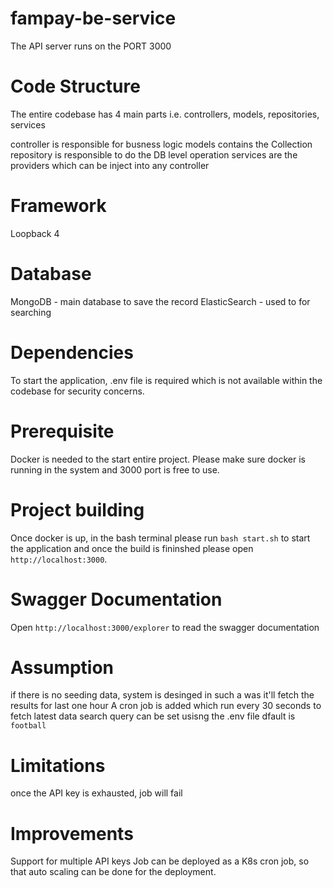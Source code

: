 # fampay-be-service

The API server runs on the PORT 3000

# Code Structure

The entire codebase has 4 main parts i.e. controllers, models, repositories, services

controller is responsible for busness logic
models contains the Collection
repository is responsible to do the DB level operation
services are the providers which can be inject into any controller

# Framework

Loopback 4

# Database

MongoDB - main database to save the record
ElasticSearch - used to for searching

# Dependencies

To start the application, .env file is required which is not available within the codebase for security concerns.

# Prerequisite
Docker is needed to the start entire project. Please make sure docker is running in the system and 3000 port is free to use.

# Project building

Once docker is up, in the bash terminal please run `bash start.sh` to start the application and once the build is fininshed please open `http://localhost:3000`.

# Swagger Documentation

Open `http://localhost:3000/explorer` to read the swagger documentation

# Assumption

if there is no seeding data, system is desinged in such a was it'll fetch the results for last one hour
A cron job is added which run every 30 seconds to fetch latest data
search query can be set usisng the .env file dfault is `football`

# Limitations
once the API key is exhausted, job will fail

# Improvements
Support for multiple API keys
Job can be deployed as a K8s cron job, so that auto scaling can be done for the deployment.
